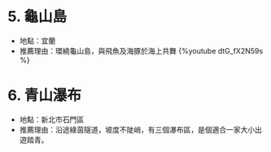# 5. 龜山島
* 地點：宜蘭
* 推薦理由：環繞龜山島，與飛魚及海豚於海上共舞
{%youtube dtG_fX2N59s %}
# 6. 青山瀑布
- 地點：新北市石門區
- 推薦理由：沿途綠茵隧道，坡度不陡峭，有三個瀑布區，是個適合一家大小出遊踏青。
